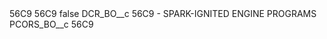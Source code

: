 <?xml version="1.0" encoding="UTF-8"?>
<CustomMetadata xmlns="http://soap.sforce.com/2006/04/metadata" xmlns:xsi="http://www.w3.org/2001/XMLSchema-instance" xmlns:xsd="http://www.w3.org/2001/XMLSchema">
    <description>56C9</description>
    <label>56C9</label>
    <protected>false</protected>
    <values>
        <field>DCR_BO__c</field>
        <value xsi:type="xsd:string">56C9 - SPARK-IGNITED ENGINE PROGRAMS</value>
    </values>
    <values>
        <field>PCORS_BO__c</field>
        <value xsi:type="xsd:string">56C9</value>
    </values>
</CustomMetadata>
